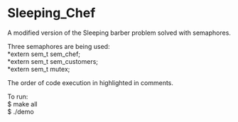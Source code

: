 # Sleeping_Chef
A modified version of the Sleeping barber problem solved with semaphores.

Three semaphores are being used:  
*extern sem_t sem_chef;  
*extern sem_t sem_customers;  
*extern sem_t mutex;    

The order of code execution in highlighted in comments.  

To run:  
$ make all  
$ ./demo